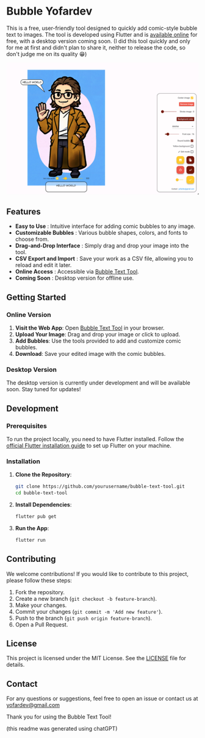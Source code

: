# Bubble Yofardev

This is a free, user-friendly tool designed to quickly add comic-style bubble text to images. The tool is developed using Flutter and is [available online](https://bubble-yofardev.web.app/) for free, with a desktop version coming soon.
(I did this tool quickly and only for me at first and didn't plan to share it, neither to release the code, so don't judge me on its quality 😁)

![1716642929957](image/README/1716642929957.png)

## Features

* **Easy to Use** : Intuitive interface for adding comic bubbles to any image.
* **Customizable Bubbles** : Various bubble shapes, colors, and fonts to choose from.
* **Drag-and-Drop Interface** : Simply drag and drop your image into the tool.
* **CSV Export and Import** : Save your work as a CSV file, allowing you to reload and edit it later.
* **Online Access** : Accessible via [Bubble Text Tool](https://bubble-yofardev.web.app/).
* **Coming Soon** : Desktop version for offline use.

## Getting Started

### Online Version

1. **Visit the Web App**: Open [Bubble Text Tool](https://bubble-yofardev.web.app/) in your browser.
2. **Upload Your Image**: Drag and drop your image or click to upload.
3. **Add Bubbles**: Use the tools provided to add and customize comic bubbles.
4. **Download**: Save your edited image with the comic bubbles.

### Desktop Version

The desktop version is currently under development and will be available soon. Stay tuned for updates!

## Development

### Prerequisites

To run the project locally, you need to have Flutter installed. Follow the [official Flutter installation guide](https://flutter.dev/docs/get-started/install) to set up Flutter on your machine.

### Installation

1. **Clone the Repository**:

   ```bash
   git clone https://github.com/yourusername/bubble-text-tool.git
   cd bubble-text-tool
   ```
2. **Install Dependencies**:

   ```bash
   flutter pub get
   ```
3. **Run the App**:

   ```bash
   flutter run
   ```

## Contributing

We welcome contributions! If you would like to contribute to this project, please follow these steps:

1. Fork the repository.
2. Create a new branch (`git checkout -b feature-branch`).
3. Make your changes.
4. Commit your changes (`git commit -m 'Add new feature'`).
5. Push to the branch (`git push origin feature-branch`).
6. Open a Pull Request.

## License

This project is licensed under the MIT License. See the [LICENSE](LICENSE) file for details.

## Contact

For any questions or suggestions, feel free to open an issue or contact us at yofardev@gmail.com

Thank you for using the Bubble Text Tool!

(this readme was generated using chatGPT)
